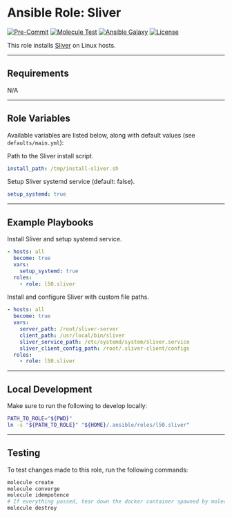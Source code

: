 # Ansible Role: Sliver

[![Pre-Commit](https://github.com/l50/ansible-sliver/actions/workflows/pre-commit.yaml/badge.svg)](https://github.com/l50/ansible-sliver/actions/workflows/pre-commit.yaml)
[![Molecule Test](https://github.com/l50/ansible-sliver/actions/workflows/molecule.yaml/badge.svg)](https://github.com/l50/ansible-sliver/actions/workflows/molecule.yaml)
[![Ansible Galaxy](https://img.shields.io/badge/Galaxy-sliver-660198.svg?style=flat)](https://galaxy.ansible.com/l50/sliver)
[![License](https://img.shields.io/github/license/l50/ansible-sliver?label=License&style=flat&color=blue&logo=github)](https://github.com/l50/ansible-sliver/blob/master/LICENSE)

This role installs [Sliver](https://github.com/BishopFox/sliver.git)
on Linux hosts.

---

## Requirements

N/A

---

## Role Variables

Available variables are listed below, along with default values (see `defaults/main.yml`):

Path to the Sliver install script.

```yaml
install_path: /tmp/install-sliver.sh
```

Setup Sliver systemd service (default: false).

```yaml
setup_systemd: true
```

---

## Example Playbooks

Install Sliver and setup systemd service.

```yaml
- hosts: all
  become: true
  vars:
    setup_systemd: true
  roles:
    - role: l50.sliver
```

Install and configure Sliver with custom file paths.

```yaml
- hosts: all
  become: true
  vars:
    server_path: /root/sliver-server
    client_path: /usr/local/bin/sliver
    sliver_service_path: /etc/systemd/system/sliver.service
    sliver_client_config_path: /root/.sliver-client/configs
  roles:
    - role: l50.sliver
```

---

## Local Development

Make sure to run the following to develop locally:

```bash
PATH_TO_ROLE="${PWD}"
ln -s "${PATH_TO_ROLE}" "${HOME}/.ansible/roles/l50.sliver"
```

---

## Testing

To test changes made to this role, run the following commands:

```bash
molecule create
molecule converge
molecule idempotence
# If everything passed, tear down the docker container spawned by molecule:
molecule destroy
```
